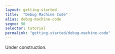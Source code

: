 ```yaml
---
layout: getting-started
title:  "Debug Machine Code"
alias: debug-machine-code
seqno: 90
selector: tutorial
permalink: "getting-started/debug-machine-code"
---
```


Under construction.

